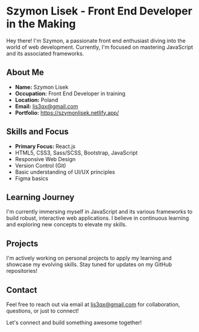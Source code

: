 # Szymon Lisek - Front End Developer in the Making

Hey there! I'm Szymon, a passionate front end enthusiast diving into the world of web development. Currently, I'm focused on mastering JavaScript and its associated frameworks. 

## About Me

- **Name:** Szymon Lisek
- **Occupation:** Front End Developer in training
- **Location:** Poland
- **Email:** lis3qx@gmail.com
- **Portfolio:** https://szymonlisek.netlify.app/

## Skills and Focus

- **Primary Focus:** React.js
- HTML5, CSS3, Sass/SCSS, Bootstrap, JavaScript
- Responsive Web Design
- Version Control (Git)
- Basic understanding of UI/UX principles
- Figma basics

## Learning Journey

I'm currently immersing myself in JavaScript and its various frameworks to build robust, interactive web applications. I believe in continuous learning and exploring new concepts to elevate my skills.

## Projects

I'm actively working on personal projects to apply my learning and showcase my evolving skills. Stay tuned for updates on my GitHub repositories!

## Contact

Feel free to reach out via email at lis3qx@gmail.com for collaboration, questions, or just to connect!

Let's connect and build something awesome together!

